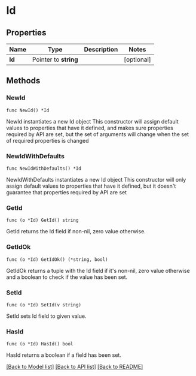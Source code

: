 # Id

## Properties

Name | Type | Description | Notes
------------ | ------------- | ------------- | -------------
**Id** | Pointer to **string** |  | [optional] 

## Methods

### NewId

`func NewId() *Id`

NewId instantiates a new Id object
This constructor will assign default values to properties that have it defined,
and makes sure properties required by API are set, but the set of arguments
will change when the set of required properties is changed

### NewIdWithDefaults

`func NewIdWithDefaults() *Id`

NewIdWithDefaults instantiates a new Id object
This constructor will only assign default values to properties that have it defined,
but it doesn't guarantee that properties required by API are set

### GetId

`func (o *Id) GetId() string`

GetId returns the Id field if non-nil, zero value otherwise.

### GetIdOk

`func (o *Id) GetIdOk() (*string, bool)`

GetIdOk returns a tuple with the Id field if it's non-nil, zero value otherwise
and a boolean to check if the value has been set.

### SetId

`func (o *Id) SetId(v string)`

SetId sets Id field to given value.

### HasId

`func (o *Id) HasId() bool`

HasId returns a boolean if a field has been set.


[[Back to Model list]](../README.md#documentation-for-models) [[Back to API list]](../README.md#documentation-for-api-endpoints) [[Back to README]](../README.md)


